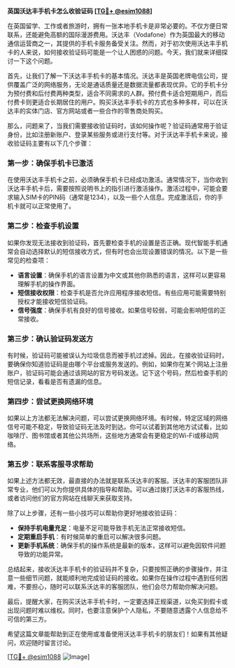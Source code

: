 **英国沃达丰手机卡怎么收验证码 [[TG💪+ @esim1088](https://t.me/s/esim1088)]**

在英国留学、工作或者旅游时，拥有一张本地手机卡是非常必要的。不仅方便日常联系，还能避免高额的国际漫游费用。沃达丰（Vodafone）作为英国最大的移动通信运营商之一，其提供的手机卡服务备受关注。然而，对于初次使用沃达丰手机卡的人来说，如何接收验证码可能是一个让人困惑的问题。今天，我们就来详细探讨一下这个问题。

首先，让我们了解一下沃达丰手机卡的基本情况。沃达丰是英国老牌电信公司，提供覆盖广泛的网络服务，无论是通话质量还是数据流量都表现优异。它的手机卡分为预付费和后付费两种类型，适合不同需求的人群。预付费卡适合短期用户，而后付费卡则更适合长期居住的用户。购买沃达丰手机卡的方式也多种多样，可以在沃达丰的实体门店、官方网站或者一些合作的零售商处购买。

那么，问题来了，当我们需要接收验证码时，该如何操作呢？验证码通常用于验证身份，比如注册新账户、登录某些服务或进行支付等。对于沃达丰手机卡来说，接收验证码主要有以下几个步骤：

### **第一步：确保手机卡已激活**
在使用沃达丰手机卡之前，必须确保手机卡已经成功激活。通常情况下，当你收到沃达丰手机卡后，需要按照说明书上的指引进行激活操作。激活过程中，可能会要求输入SIM卡的PIN码（通常是1234），以及一些个人信息。完成激活后，你的手机卡就可以正常使用了。

### **第二步：检查手机设置**
如果你发现无法接收到验证码，首先要检查手机的设置是否正确。现代智能手机通常会自动选择默认的短信接收方式，但有时也会出现设置错误的情况。以下是一些常见的检查项：

- **语言设置**：确保手机的语言设置为中文或其他你熟悉的语言，这样可以更容易理解手机的操作界面。
- **短信接收权限**：检查手机是否允许应用程序接收短信。有些应用可能需要特别授权才能接收短信验证码。
- **信号强度**：确保手机有良好的信号接收。如果信号较弱，可能会影响短信的正常接收。

### **第三步：确认验证码发送方**
有时候，验证码可能被误认为垃圾信息而被手机过滤掉。因此，在接收验证码时，要确保你知道验证码是由哪个平台或服务发送的。例如，如果你在某个网站上注册账户，验证码可能会通过该网站的官方号码发送。记下这个号码，然后检查手机的短信记录，看看是否有遗漏的信息。

### **第四步：尝试更换网络环境**
如果以上方法都无法解决问题，可以尝试更换网络环境。有时候，特定区域的网络信号可能不稳定，导致验证码无法及时到达。你可以试着到其他地方试试看，比如咖啡厅、图书馆或者其他公共场所，这些地方通常会有更稳定的Wi-Fi或移动网络。

### **第五步：联系客服寻求帮助**
如果上述方法都无效，最直接的办法就是联系沃达丰的客服。沃达丰的客服团队非常专业，他们可以为你提供具体的指导和帮助。可以通过拨打沃达丰的客服热线，或者访问他们的官方网站在线聊天来获取支持。

除了以上步骤，还有一些小技巧可以帮助你更好地接收验证码：

- **保持手机电量充足**：电量不足可能导致手机无法正常接收短信。
- **定期重启手机**：有时候简单的重启可以解决很多问题。
- **更新手机系统**：确保手机的操作系统是最新的版本，这样可以避免因软件问题导致的功能异常。

总结起来，接收沃达丰手机卡的验证码并不复杂，只要按照正确的步骤操作，并注意一些细节问题，就能顺利地完成验证码的接收。如果你在操作过程中遇到任何困难，不要担心，随时可以联系沃达丰的客服团队，他们会尽力帮助你解决问题。

最后，提醒大家，在购买沃达丰手机卡时，一定要选择正规渠道，以免买到假卡或出现问题时难以维权。同时，也要注意保护个人隐私，不要随意透露个人信息给不可信的第三方。

希望这篇文章能帮助到正在使用或准备使用沃达丰手机卡的朋友们！如果有其他疑问，欢迎随时留言讨论。

[[TG💪+ @esim1088](https://t.me/s/esim1088) ![Image](https://i.postimg.cc/4NQfJmqS/Snipaste-2025-05-13-00-14-12.png)]